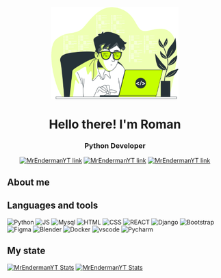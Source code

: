 <div align="center">
<img weight="300" height="215" src="table.svg">
<h1>Hello there! I'm Roman</h1>
<h3>Python Developer</h3>

[![MrEndermanYT link](https://img.shields.io/badge/TELEGRAM-blue?style=for-the-badge&logo=telegram&logoColor=white)](https://github.com/MrEnderman-YT)
[![MrEndermanYT link](https://img.shields.io/badge/DISCORD-blue?style=for-the-badge&logo=discord&logoColor=white)](https://github.com/MrEnderman-YT)
[![MrEndermanYT link](https://img.shields.io/badge/LINKEDIN-blue?style=for-the-badge&logo=linkedin&logoColor=white)](https://github.com/MrEnderman-YT)
</div>
<div align="left">
<h2>About me</h2>
<h2>Languages and tools</h2>
  
<img src="https://cdn.jsdelivr.net/gh/devicons/devicon@latest/icons/python/python-original.svg" weight="50" height="50" title="Python"/>

<img src="https://cdn.jsdelivr.net/gh/devicons/devicon@latest/icons/javascript/javascript-original.svg" weight="50" height="50" title="JS"/>

<img src="https://cdn.jsdelivr.net/gh/devicons/devicon@latest/icons/sqldeveloper/sqldeveloper-original.svg" weight="50" height="50" title="Mysql"/>

<img src="https://cdn.jsdelivr.net/gh/devicons/devicon@latest/icons/html5/html5-original.svg" weight="50" height="50" title="HTML"/>

<img src="https://cdn.jsdelivr.net/gh/devicons/devicon@latest/icons/css3/css3-original.svg" weight="50" height="50" title="CSS"/>

<img src="https://cdn.jsdelivr.net/gh/devicons/devicon@latest/icons/react/react-original.svg" weight="50" height="50" title="REACT"/>
 
<img src="https://img.icons8.com/?size=100&id=baihjTL3IBX9&format=png&color=000000" weight="50" height="50" title="Django"/>

<img src="https://cdn.jsdelivr.net/gh/devicons/devicon@latest/icons/bootstrap/bootstrap-original.svg" weight="50" height="50" title="Bootstrap"/>

<img src="https://cdn.jsdelivr.net/gh/devicons/devicon@latest/icons/figma/figma-original.svg" weight="50" height="50" title="Figma"/>

<img src="https://cdn.jsdelivr.net/gh/devicons/devicon@latest/icons/blender/blender-original.svg" weight="50" height="50" title="Blender"/>

<img src="https://cdn.jsdelivr.net/gh/devicons/devicon@latest/icons/docker/docker-original.svg" weight="50" height="50" title="Docker"/>

<img src="https://cdn.jsdelivr.net/gh/devicons/devicon@latest/icons/vscode/vscode-original.svg" weight="50" height="50" title="vscode"/>

<img src="https://cdn.jsdelivr.net/gh/devicons/devicon@latest/icons/pycharm/pycharm-original.svg" weight="50" height="50" title="Pycharm"/>
          
<h2>My state</h2>
  
[![MrEndermanYT Stats](https://github-readme-stats.vercel.app/api?username=MrEnderman-YT&show_icons=true&theme=merko&locale=en)](https://github.com/anuraghazra/github-readme-stats) [![MrEndermanYT Stats](https://github-readme-stats.vercel.app/api/top-langs/?username=MrEnderman-YT&theme=blue-green)](https://github.com/anuraghazra/github-readme-stats)

</div>
